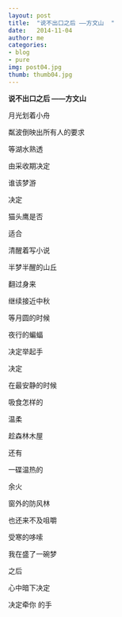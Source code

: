 ```yaml
---
layout: post
title:  "说不出口之后 ——方文山  "
date:   2014-11-04 
author: me
categories: 
- blog
- pure
img: post04.jpg
thumb: thumb04.jpg
---
```


<b>说不出口之后 ——方文山  </b> 

月光划着小舟

粼波倒映出所有人的要求

等湖水熟透

由采收期决定   

谁该梦游

决定  

猫头鹰是否

适合  

清醒着写小说

半梦半醒的山丘  

翻过身来 

继续接近中秋

等月圆的时候  

夜行的蝙蝠     

决定举起手

决定  

在最安静的时候   

吸食怎样的     

温柔

趁森林木屋   

还有    

一碟温热的

余火

窗外的防风林    

也还来不及咀嚼    

受寒的哆嗦

我在盛了一碗梦    

之后    

心中暗下决定  

决定牵你      的手